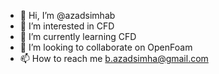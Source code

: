 - 👋 Hi, I’m @azadsimhab
- 👀 I’m interested in CFD
- 🌱 I’m currently learning CFD
- 💞️ I’m looking to collaborate on OpenFoam
- 📫 How to reach me b.azadsimha@gmail.com

<!---
azadsimhab/azadsimhab is a ✨ special ✨ repository because its `README.md` (this file) appears on your GitHub profile.
You can click the Preview link to take a look at your changes.
--->

